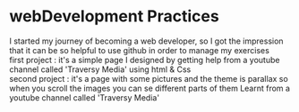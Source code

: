 # webDevelopment Practices
I started my journey of becoming a web developer, so I got  the impression that it can be so helpful to use github in order to manage my exercises
<br/>
first project : it's a simple page I designed by getting help from a youtube channel called 'Traversy Media' using html & Css
<br/>
second project : it's a page with some pictures and the theme is parallax so when you scroll the images you can se different parts of them 
Learnt from a youtube channel called 'Traversy Media'
<br/>